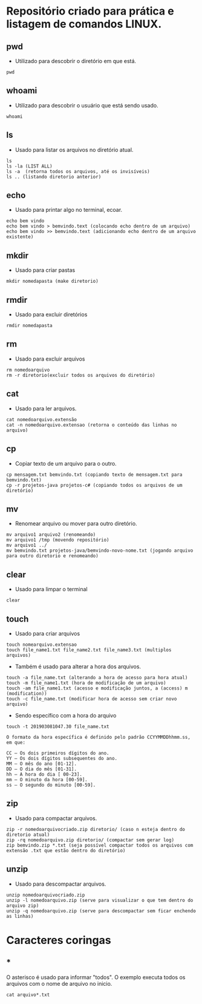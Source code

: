 # Repositório criado para prática e listagem de comandos LINUX.

## pwd

- Utilizado para descobrir o diretório em que está.

```
pwd
```

## whoami

- Utilizado para descobrir o usuário que está sendo usado.

```
whoami
```

## ls

- Usado para listar os arquivos no diretório atual.

```
ls
ls -la (LIST ALL)
ls -a  (retorna todos os arquivos, até os invisíveis)
ls .. (listando diretorio anterior)
```

## echo

- Usado para printar algo no terminal, ecoar.

```
echo bem vindo
echo bem vindo > bemvindo.text (colocando echo dentro de um arquivo)
echo bem vindo >> bemvindo.text (adicionando echo dentro de um arquivo existente)
```

## mkdir

- Usado para criar pastas

```
mkdir nomedapasta (make diretorio)

```

## rmdir

- Usado para excluir diretórios

```
rmdir nomedapasta
```

## rm

- Usado para excluir arquivos

```
rm nomedoarquivo
rm -r diretorio(excluir todos os arquivos do diretório)
```

## cat

- Usado para ler arquivos.

```
cat nomedoarquivo.extensão
cat -n nomedoarquivo.extensao (retorna o conteúdo das linhas no arquivo)
```

## cp

- Copiar texto de um arquivo para o outro.

```
cp mensagem.txt bemvindo.txt (copiando texto de mensagem.txt para bemvindo.txt)
cp -r projetos-java projetos-c# (copiando todos os arquivos de um diretório)
```

## mv

- Renomear arquivo ou mover para outro diretório.

```
mv arquivo1 arquivo2 (renomeando)
mv arquivo1 /tmp (movendo repositório)
mv arquivo1 ../
mv bemvindo.txt projetos-java/bemvindo-novo-nome.txt (jogando arquivo para outro diretorio e renomeando)
```

## clear

- Usado para limpar o terminal

```
clear
```

## touch

- Usado para criar arquivos

```
touch nomearquivo.extensao
touch file_name1.txt file_name2.txt file_name3.txt (multiplos arquivos)
```

- Também é usado para alterar a hora dos arquivos.

```
touch -a file_name.txt (alterando a hora de acesso para hora atual)
touch -m file_name1.txt (hora de modificação de um arquivo)
touch -am file_name1.txt (acesso e modificação juntos, a (access) m (modification))
touch -c file_name.txt (modificar hora de acesso sem criar novo arquivo)
```

- Sendo específico com a hora do arquivo

```
touch -t 201903081047.30 file_name.txt

O formato da hora específica é definido pelo padrão CCYYMMDDhhmm.ss, em que:

CC – Os dois primeiros dígitos do ano.
YY – Os dois dígitos subsequentes do ano.
MM – O mês do ano [01-12].
DD – O dia do mês [01-31].
hh – A hora do dia [ 00-23].
mm – O minuto da hora [00-59].
ss – O segundo do minuto [00-59].
```

## zip

- Usado para compactar arquivos.

```
zip -r nomedoarquivocriado.zip diretorio/ (caso n esteja dentro do diretorio atual)
zip -rq nomedoarquivo.zip diretorio/ (compactar sem gerar log)
zip bemvindo.zip *.txt (seja possível compactar todos os arquivos com extensão .txt que estão dentro do diretório)
```

## unzip

- Usado para descompactar arquivos.

```
unzip nomedoarquivocriado.zip
unzip -l nomedoarquivo.zip (serve para visualizar o que tem dentro do arquivo zip)
unzip -q nomedoarquivo.zip (serve para descompactar sem ficar enchendo as linhas)
```

# Caracteres coringas

## \*

O asterisco é usado para informar "todos".
O exemplo executa todos os arquivos com o nome de arquivo no inicio.

```
cat arquivo*.txt
```
